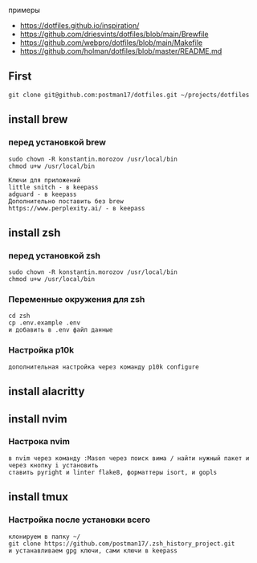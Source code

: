 примеры 
- https://dotfiles.github.io/inspiration/
- https://github.com/driesvints/dotfiles/blob/main/Brewfile
- https://github.com/webpro/dotfiles/blob/main/Makefile
- https://github.com/holman/dotfiles/blob/master/README.md

## First
```
git clone git@github.com:postman17/dotfiles.git ~/projects/dotfiles
```
## install brew
### перед установкой brew 
```
sudo chown -R konstantin.morozov /usr/local/bin
chmod u+w /usr/local/bin

Ключи для приложений
little snitch - в keepass
adguard - в keepass
Дополнительно поставить без brew
https://www.perplexity.ai/ - в keepass
```
## install zsh
### перед установкой zsh 
```
sudo chown -R konstantin.morozov /usr/local/bin
chmod u+w /usr/local/bin
```
### Переменные окружения для zsh
```
cd zsh
cp .env.example .env
и добавить в .env файл данные
```
### Настройка p10k
```
дополнительная настройка через команду p10k configure
```
## install alacritty
## install nvim
### Настрока nvim
```
в nvim через команду :Mason через поиск вима / найти нужный пакет и через кнопку i установить
ставить pyright и linter flake8, форматтеры isort, и gopls
```
## install tmux

### Настройка после установки всего
```
клонируем в папку ~/
git clone https://github.com/postman17/.zsh_history_project.git
и устанавливаем gpg ключи, сами ключи в keepass
```

